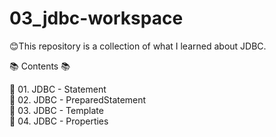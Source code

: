 # 03_jdbc-workspace

😊This repository is a collection of what I learned about JDBC.

📚 Contents 📚

🌱 01. JDBC - Statement <br>
🌱 02. JDBC - PreparedStatement <br>
🌱 03. JDBC - Template <br>
🌱 04. JDBC - Properties
